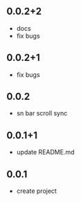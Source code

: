 
## 0.0.2+2

* docs
* fix bugs

## 0.0.2+1

* fix bugs

## 0.0.2

* sn bar scroll sync

## 0.0.1+1

* update README.md

## 0.0.1

* create project